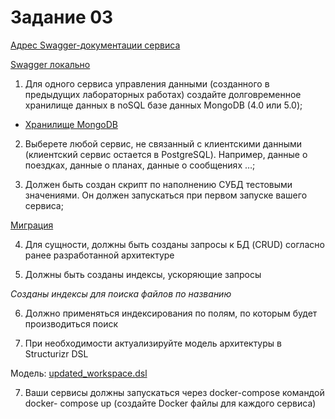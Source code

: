 # Задание 03

[Адрес Swagger-документации сервиса](http://localhost:8099/api/v1/docs)

[Swagger локально](./openapi.json)

1. Для одного сервиса управления данными (созданного в предыдущих 
лабораторных работах) создайте долговременное хранилище данных в noSQL 
базе данных MongoDB (4.0 или 5.0);

- [Хранилище MongoDB](./src/core/mongo_accessor.py)

2. Выберете любой сервис, не связанный с клиентскими данными (клиентский 
сервис остается в PostgreSQL). Например, данные о поездках, данные о планах, 
данные о сообщениях …;

3. Должен быть создан скрипт по наполнению СУБД тестовыми значениями. Он 
должен запускаться при первом запуске вашего сервиса;

[Миграция](./migrations/init-mongo.sql)

4. Для сущности, должны быть созданы запросы к БД (CRUD) согласно ранее 
разработанной архитектуре

5. Должны быть созданы индексы, ускоряющие запросы

*Созданы индексы для поиска файлов по названию*

6. Должно применяться индексирования по полям, по которым будет
производиться поиск

6. При необходимости актуализируйте модель архитектуры в Structurizr DSL

Модель: [updated_workspace.dsl](./updated_workspace.dsl)

7. Ваши сервисы должны запускаться через docker-compose командой docker-
compose up (создайте Docker файлы для каждого сервиса)
